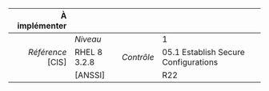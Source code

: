 
|           À implémenter    |    |    |    |
|----------------:|:---|---:|:---|
|                 |*Niveau*|| 1 |
|*Référence* [CIS]| RHEL 8 3.2.8 |*Contrôle*| 05.1 Establish Secure Configurations |
|                 |[ANSSI] || R22 |

